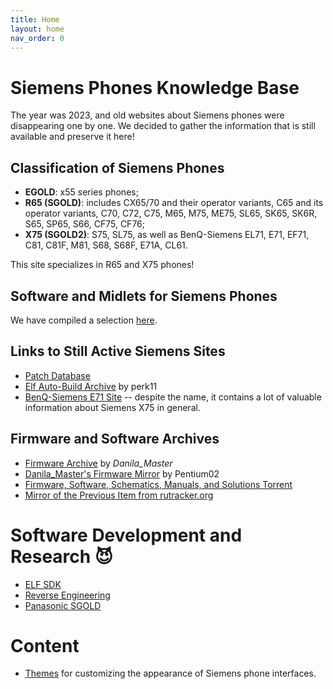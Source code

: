 ```yaml
---
title: Home
layout: home
nav_order: 0
---
```

# Siemens Phones Knowledge Base

The year was 2023, and old websites about Siemens phones were disappearing one by one. We decided to gather the information that is still available and preserve it here!

## Classification of Siemens Phones
 * **EGOLD**: x55 series phones;
 * **R65 (SGOLD)**: includes CX65/70 and their operator variants, C65 and its operator variants, C70, C72, C75, M65, M75, ME75, SL65, SK65, SK6R, S65, SP65, S66, CF75, CF76;
 * **X75 (SGOLD2)**: S75, SL75, as well as BenQ-Siemens EL71, E71, EF71, C81, C81F, M81, S68, S68F, E71A, CL61.

 This site specializes in R65 and X75 phones!

## Software and Midlets for Siemens Phones
We have compiled a selection [here](required_software.md).

## Links to Still Active Siemens Sites

* [Patch Database](https://patches.kibab.com)
* [Elf Auto-Build Archive](https://archive.perk11.info/elf/) by perk11
* [BenQ-Siemens E71 Site](http://e71.ru) -- despite the name, it contains a lot of valuable information about Siemens X75 in general.

## Firmware and Software Archives
* [Firmware Archive](https://disk.yandex.ru/d/NHwLJphOEdoeA/flash/FW) by _Danila_Master_
* [Danila_Master's Firmware Mirror](https://stuff.pentium02.org/Siemens/) by Pentium02
* [Firmware, Software, Schematics, Manuals, and Solutions Torrent](https://rutracker.org/forum/viewtopic.php?t=2273781)
* [Mirror of the Previous Item from rutracker.org](https://stuff.pentium02.org/Siemens_rutracker.tar.gz)

# Software Development and Research 😈
* [ELF SDK](https://github.com/siemens-mobile-hacks/sdk)
* [Reverse Engineering](./reverse-engineering/)
* [Panasonic SGOLD](panasonic_en.md)

# Content

* [Themes](https://github.com/siemens-mobile-hacks/UI-Themes/blob/main/README.md) for customizing the appearance of Siemens phone interfaces.
